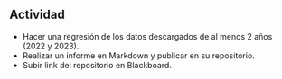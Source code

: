 ## Actividad

- Hacer una regresión de los datos descargados de al menos 2 años (2022 y 2023).  
- Realizar un informe en Markdown y publicar en su repositorio.  
- Subir link del repositorio en Blackboard.  